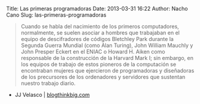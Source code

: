 Title: Las primeras programadoras
Date: 2013-03-31 16:22
Author: Nacho Cano
Slug: las-primeras-programadoras

> Cuando se habla del nacimiento de los primeros computadores,
> normalmente, se suelen asociar a hombres que trabajaban en el equipo
> de descifradores de códigos Bletchley Park durante la Segunda Guerra
> Mundial (como Alan Turing), John William Mauchly y John Presper Eckert
> en el ENIAC o Howard H. Aiken como responsable de la construcción de
> la Harvard Mark I; sin embargo, en los equipos de trabajo de estos
> pioneros de la computación se encontraban mujeres que ejercieron de
> programadoras y diseñadoras de los precursores de los ordenadores y
> servidores que sustentan nuestro trabajo diario.

- JJ Velasco | [blogthinkbig.com][]

  [blogthinkbig.com]: http://blogthinkbig.com/las-primeras-programadoras/
    "Las primeras programadoras"

